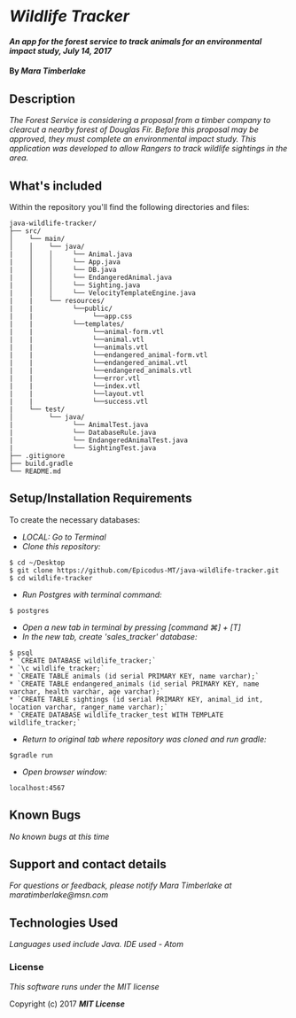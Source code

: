 # _Wildlife Tracker_

#### _An app for the forest service to track animals for an environmental impact study, July 14, 2017_

#### By _**Mara Timberlake**_

## Description

_The Forest Service is considering a proposal from a timber company to clearcut a nearby forest of Douglas Fir. Before this proposal may be approved, they must complete an environmental impact study. This application was developed to allow Rangers to track wildlife sightings in the area._

<!-- ## Specifications -->





## What's included
Within the repository you'll find the following directories and files:

```
java-wildlife-tracker/
├── src/
│    └── main/
│    │    └── java/
|    │    │     └── Animal.java
|    │    │     └── App.java
|    │    │     └── DB.java
|    │    │     └── EndangeredAnimal.java
|    │    │     └── Sighting.java
|    │    │     └── VelocityTemplateEngine.java
|    |    └── resources/
|    |          └──public/
|    |               └──app.css
|    |          └──templates/
|    |               └──animal-form.vtl
|    |               └──animal.vtl
|    |               └──animals.vtl
|    |               └──endangered_animal-form.vtl
|    |               └──endangered_animal.vtl
|    |               └──endangered_animals.vtl
|    |               └──error.vtl
|    |               └──index.vtl
|    |               └──layout.vtl
|    |               └──success.vtl
|    └── test/
│         └── java/
|               └── AnimalTest.java
|               └── DatabaseRule.java
|               └── EndangeredAnimalTest.java
|               └── SightingTest.java
├── .gitignore
├── build.gradle
└── README.md
```

## Setup/Installation Requirements
To create the necessary databases:
* _LOCAL: Go to Terminal_
* _Clone this repository:_
```
$ cd ~/Desktop
$ git clone https://github.com/Epicodus-MT/java-wildlife-tracker.git
$ cd wildlife-tracker
```
* _Run Postgres with terminal command:_
```
$ postgres
```
* _Open a new tab in terminal by pressing [command ⌘] + [T]_
* _In the new tab, create 'sales_tracker' database:_
```
$ psql
* `CREATE DATABASE wildlife_tracker;`
* `\c wildlife_tracker;`
* `CREATE TABLE animals (id serial PRIMARY KEY, name varchar);`
* `CREATE TABLE endangered_animals (id serial PRIMARY KEY, name varchar, health varchar, age varchar);`
* `CREATE TABLE sightings (id serial PRIMARY KEY, animal_id int, location varchar, ranger_name varchar);`
* `CREATE DATABASE wildlife_tracker_test WITH TEMPLATE wildlife_tracker;`
```
* _Return to original tab where repository was cloned and run gradle:_
```
$gradle run
```
* _Open browser window:_
```
localhost:4567
```

## Known Bugs
_No known bugs at this time_

## Support and contact details
_For questions or feedback, please notify Mara Timberlake at maratimberlake@msn.com_

## Technologies Used
_Languages used include Java. IDE used - Atom_

### License
*This software runs under the MIT license*

Copyright (c) 2017 **_MIT License_**
